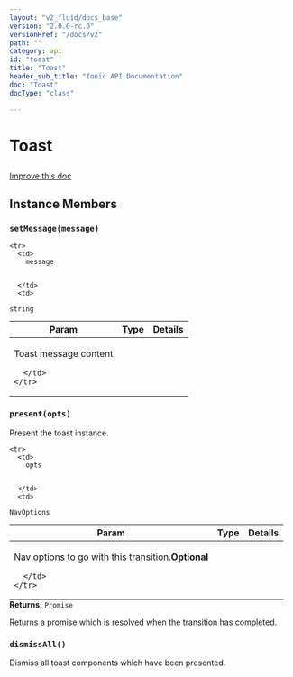 ```yaml
---
layout: "v2_fluid/docs_base"
version: "2.0.0-rc.0"
versionHref: "/docs/v2"
path: ""
category: api
id: "toast"
title: "Toast"
header_sub_title: "Ionic API Documentation"
doc: "Toast"
docType: "class"

---
```










<h1 class="api-title">
<a class="anchor" name="toast" href="#toast"></a>

Toast





</h1>

<a class="improve-v2-docs" href="http://github.com/driftyco/ionic/edit/master//src/components/toast/toast.ts#L8">
Improve this doc
</a>










<!-- @usage tag -->


<!-- @property tags -->



<!-- instance methods on the class -->

<h2><a class="anchor" name="instance-members" href="#instance-members"></a>Instance Members</h2>

<div id="setMessage"></div>

<h3>
<a class="anchor" name="setMessage" href="#setMessage"></a>
<code>setMessage(message)</code>
  

</h3>




<table class="table param-table" style="margin:0;">
  <thead>
    <tr>
      <th>Param</th>
      <th>Type</th>
      <th>Details</th>
    </tr>
  </thead>
  <tbody>
    
    <tr>
      <td>
        message
        
        
      </td>
      <td>
        
  <code>string</code>
      </td>
      <td>
        <p>Toast message content</p>

        
      </td>
    </tr>
    
  </tbody>
</table>








<div id="present"></div>

<h3>
<a class="anchor" name="present" href="#present"></a>
<code>present(opts)</code>
  

</h3>

Present the toast instance.



<table class="table param-table" style="margin:0;">
  <thead>
    <tr>
      <th>Param</th>
      <th>Type</th>
      <th>Details</th>
    </tr>
  </thead>
  <tbody>
    
    <tr>
      <td>
        opts
        
        
      </td>
      <td>
        
  <code>NavOptions</code>
      </td>
      <td>
        <p>Nav options to go with this transition.<strong class="tag">Optional</strong></p>

        
      </td>
    </tr>
    
  </tbody>
</table>





<div class="return-value">
<i class="icon ion-arrow-return-left"></i>
<b>Returns:</b> 
  <code>Promise</code> <p>Returns a promise which is resolved when the transition has completed.</p>


</div>




<div id="dismissAll"></div>

<h3>
<a class="anchor" name="dismissAll" href="#dismissAll"></a>
<code>dismissAll()</code>
  

</h3>

Dismiss all toast components which have been presented.














<!-- related link --><!-- end content block -->


<!-- end body block -->

